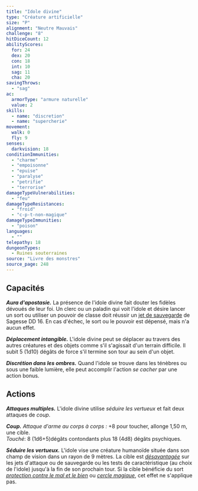 ```yaml
---
title: "Idole divine"
type: "Créature artificielle"
size: "P"
alignment: "Neutre Mauvais"
challenge: "8"
hitDiceCount: 12
abilityScores:
  for: 24
  dex: 20
  con: 18
  int: 10
  sag: 11
  cha: 20
savingThrows:
  - "sag"
ac:
  armorType: "armure naturelle"
  value: 2
skills:
  - name: "discretion"
  - name: "supercherie"
movement:
  walk: 0
  fly: 9
senses:
  darkvision: 18
conditionImmunities:
  - "charme"
  - "empoisonne"
  - "epuise"
  - "paralyse"
  - "petrifie"
  - "terrorise"
damageTypeVulnerabilities:
  - "feu"
damageTypeResistances:
  - "froid"
  - "c-p-t-non-magique"
damageTypeImmunities:
  - "poison"
languages:
  - ""
telepathy: 18
dungeonTypes:
  - Ruines souterraines
source: "Livre des monstres"
source_page: 248
---
```

## Capacités
**_Aura d'apostasie._** La présence de l'idole divine fait douter les fidèles dévoués de leur foi. Un clerc ou un paladin qui voit l'idole et désire lancer un sort ou utiliser un pouvoir de classe doit réussir un [jet de sauvegarde](/utiliser-les-caracteristiques/#jets-de-sauvegarde) de Sagesse DD 16. En cas d'échec, le sort ou le pouvoir est dépensé, mais n'a aucun effet.

**_Déplacement intangible._** L'idole divine peut se déplacer au travers des autres créatures et des objets comme s'il s'agissait d'un terrain difficile. Il subit 5 (1d10) dégâts de force s'il termine son tour au sein d'un objet.

**_Discrétion dans les ombres._** Quand l'idole se trouve dans les ténèbres ou sous une faible lumière, elle peut accomplir l'action _se cacher_ par une action bonus.

## Actions
**_Attaques multiples._** L'idole divine utilise _séduire les vertueux_ et fait deux attaques de _coup_.

**_Coup._** _Attaque d'arme au corps à corps :_ +8 pour toucher, allonge 1,50 m, une cible.  
_Touché_: 8 (1d6+5)dégâts contondants plus 18 (4d8) dégâts psychiques.

**_Séduire les vertueux._** L'idole vise une créature humanoïde située dans son champ de vision dans un rayon de 9 mètres. La cible est [_désavantagée_](/utiliser-les-caracteristiques/#avantage-et-desavantage) sur les jets d'attaque ou de sauvegarde ou les tests de caractéristique (au choix de l'idole) jusqu'à la fin de son prochain tour. Si la cible bénéficie du sort [_protection contre le mal et le bien_](/grimoire/protection-contre-le-mal-et-le-bien/) ou [_cercle magique_](/grimoire/cercle-magique/), cet effet ne s'applique pas.
